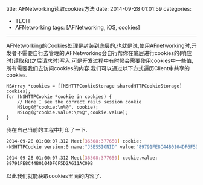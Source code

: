 title: AFNetworking读取cookies方法
date: 2014-09-28 01:01:59
categories: 
- TECH
- AFNetworking
tags: [AFNetworking, iOS, cookies]
---
AFNetworking的Cookies处理是封装到底层的,也就是说,使用AFnetworking时,开发者不需要自行去管理的,AFNetworking会自行帮你在底层进行cookies的(响应时)读取和(之后请求时)写入.可是开发过程中有时候会需要使用cookies中一些值,所有需要我们去访问cookies的内容.我们可以通过以下方式遍历Client中共享的cookies.
```objc
NSArray *cookies = [[NSHTTPCookieStorage sharedHTTPCookieStorage] cookies];
for (NSHTTPCookie *cookie in cookies) {
    // Here I see the correct rails session cookie
    NSLog(@"cookie:\n%@", cookie);
    NSLog(@"cookie.value:\n%@",cookie.value);
}
```
我在自己当前的工程中打印了一下.
```bash
2014-09-28 01:00:07.312 Meet[36308:377650] cookie:
<NSHTTPCookie version:0 name:"JSESSIONID" value:"89791FE8C44B0104DF6F5D2A611AC09B" expiresDate:(null) created:2014-09-27 17:00:07 +0000 (4.3353e+08) sessionOnly:TRUE domain:"115.29.228.115" path:"/ichujian/" isSecure:FALSE>
```
```bash
2014-09-28 01:00:07.312 Meet[36308:377650] cookie.value:
89791FE8C44B0104DF6F5D2A611AC09B
```
以此我们就能获取cookies里面的内容了.